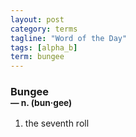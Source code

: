 ```yaml
---
layout: post
category: terms
tagline: "Word of the Day"
tags: [alpha_b]
term: bungee
---
```


<h3>Bungee<br/> <small>&mdash; n. (bun<span>&middot;</span>gee)</small></h3>
<p><ol><li>the seventh roll</li>
</ol></p>
